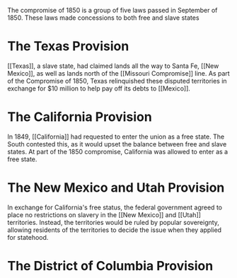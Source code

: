 The compromise of 1850 is a group of five laws passed in September of 1850. These laws made concessions to both free and slave states
# The Texas Provision
[[Texas]], a slave state, had claimed lands all the way to Santa Fe, [[New Mexico]], as well as lands north of the [[Missouri Compromise]] line. As part of the Compromise of 1850, Texas relinquished these disputed territories in exchange for $10 million to help pay off its debts to [[Mexico]].
# The California Provision
In 1849, [[California]] had requested to enter the union as a free state. The South contested this, as it would upset the balance between free and slave states. At part of the 1850 compromise, California was allowed to enter as a free state.
# The New Mexico and Utah Provision
In exchange for California's free status, the federal government agreed to place no restrictions on slavery in the [[New Mexico]] and [[Utah]] territories. Instead, the territories would be ruled by popular sovereignty, allowing residents of the territories to decide the issue when they applied for statehood.
# The District of Columbia Provision
